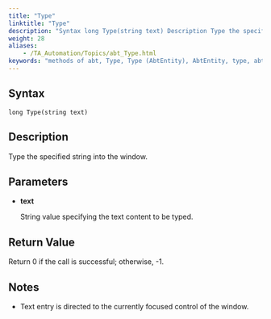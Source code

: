 ```yaml
--- 
title: "Type"
linktitle: "Type"
description: "Syntax long Type(string text) Description Type the specified string into the window. Parameters text String value specifying the text content to be typed. Return Value Return 0 if the call is ..."
weight: 28
aliases: 
    - /TA_Automation/Topics/abt_Type.html
keywords: "methods of abt, Type, Type (AbtEntity), AbtEntity, type, abtentity type, type into window, type text in focused control in window"
---
```


## Syntax

`long Type(string text)`

## Description  

Type the specified string into the window.

## Parameters  

-   **text**

    String value specifying the text content to be typed.


## Return Value  

Return 0 if the call is successful; otherwise, -1.

## Notes

-   Text entry is directed to the currently focused control of the window.




